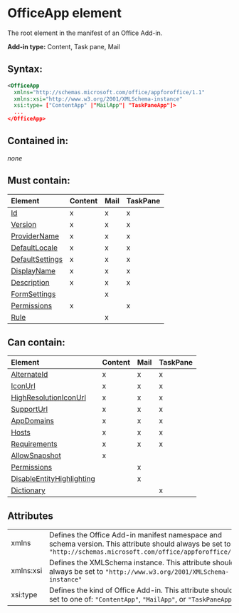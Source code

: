 
# OfficeApp element
The root element in the manifest of an Office Add-in.

 **Add-in type:** Content, Task pane, Mail


## Syntax:


```XML
<OfficeApp 
  xmlns="http://schemas.microsoft.com/office/appforoffice/1.1" 
  xmlns:xsi="http://www.w3.org/2001/XMLSchema-instance" 
  xsi:type= ["ContentApp" |"MailApp"| "TaskPaneApp"]>
  ...
</OfficeApp>
```


## Contained in:

 _none_


## Must contain:



|**Element**|**Content**|**Mail**|**TaskPane**|
|:-----|:-----|:-----|:-----|
|[Id](../reference/manifest/id-element.md)|x|x|x|
|[Version](../reference/manifest/version-element.md)|x|x|x|
|[ProviderName](../reference/manifest/providername-element.md)|x|x|x|
|[DefaultLocale](../reference/manifest/defaultlocale-element.md)|x|x|x|
|[DefaultSettings](../reference/manifest/defaultsettings-element.md)|x|x|x|
|[DisplayName](../reference/manifest/displayname-element.md)|x|x|x|
|[Description](../reference/manifest/description-element.md)|x|x|x|
|[FormSettings](../reference/manifest/formsettings-element.md)||x||
|[Permissions](../reference/manifest/permissions-element.md)|x||x|
|[Rule](../reference/manifest/rule-element.md)||x||

## Can contain:



|**Element**|**Content**|**Mail**|**TaskPane**|
|:-----|:-----|:-----|:-----|
|[AlternateId](../reference/manifest/alternateid-element.md)|x|x|x|
|[IconUrl](../reference/manifest/iconurl-element.md)|x|x|x|
|[HighResolutionIconUrl](../reference/manifest/highresolutioniconurl-element.md)|x|x|x|
|[SupportUrl](../reference/manifest/supporturl-element.md)|x|x|x|
|[AppDomains](../reference/manifest/appdomains-element.md)|x|x|x|
|[Hosts](../reference/manifest/hosts-element.md)|x|x|x|
|[Requirements](../reference/manifest/requirements-element.md)|x|x|x|
|[AllowSnapshot](../reference/manifest/allowsnapshot-element.md)|x|||
|[Permissions](../reference/manifest/permissions-element.md)||x||
|[DisableEntityHighlighting](../reference/manifest/disableentityhighlighting-element.md)||x||
|[Dictionary](http://msdn.microsoft.com/library/c2563502-f020-4d12-a55e-dad35d59b9ac%28Office.15%29.aspx)|||x|

## Attributes


|||
|:-----|:-----|
|xmlns|Defines the Office Add-in manifest namespace and schema version. This attribute should always be set to  `"http://schemas.microsoft.com/office/appforoffice/1.1"`|
|xmlns:xsi|Defines the XMLSchema instance. This attribute should always be set to  `"http://www.w3.org/2001/XMLSchema-instance"`|
|xsi:type|Defines the kind of Office Add-in. This attribute should be set to one of:  `"ContentApp"`,  `"MailApp"`, or  `"TaskPaneApp"`|
